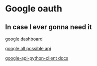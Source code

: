 # Google oauth

## In case I ever gonna need it

[google dashboard](https://console.cloud.google.com/home/dashboard)

[google all possible api](https://discovery.googleapis.com/discovery/v1/apis)

[google-api-python-client docs](https://googleapis.github.io/google-api-python-client/docs/dyn)
